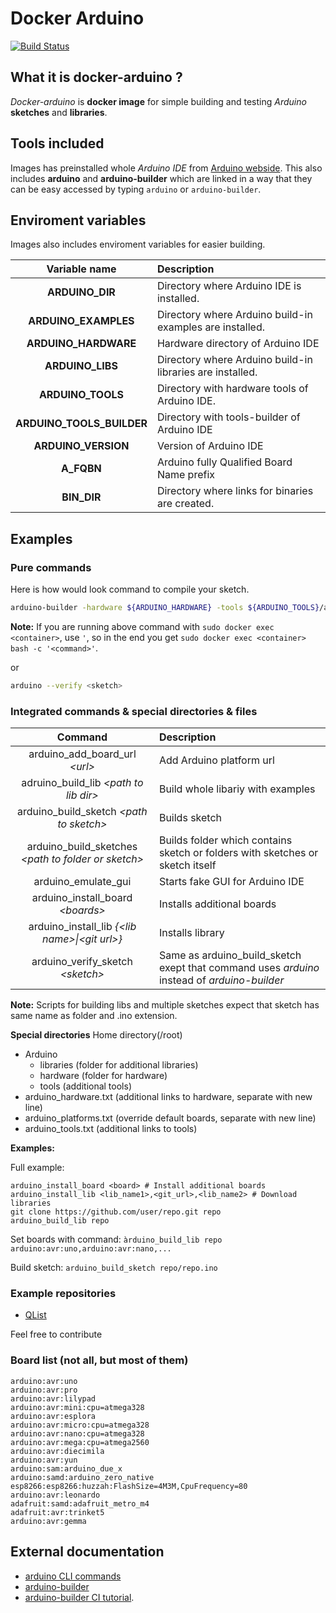 # Docker Arduino

[![Build Status](https://travis-ci.org/SloCompTech/docker-arduino.svg?branch=master)](https://travis-ci.org/SloCompTech/docker-arduino)

## What it is docker-arduino ?
_Docker-arduino_ is **docker image** for simple building and testing _Arduino_ **sketches** and **libraries**.

## Tools included
Images has preinstalled whole _Arduino IDE_ from [Arduino webside](https://www.arduino.cc/en/Main/Software). This also includes **arduino** and **arduino-builder** which are linked in a way that they can be easy accessed by typing `arduino` or `arduino-builder`.

## Enviroment variables
Images also includes enviroment variables for easier building.

|Variable name|Description|
|:-----------:|:----------|
|**ARDUINO_DIR**|Directory where Arduino IDE is installed.|
|**ARDUINO_EXAMPLES**|Directory where Arduino build-in examples are installed.|
|**ARDUINO_HARDWARE**|Hardware directory of Arduino IDE|
|**ARDUINO_LIBS**|Directory where Arduino build-in libraries are installed.|
|**ARDUINO_TOOLS**|Directory with hardware tools of Arduino IDE.|
|**ARDUINO_TOOLS_BUILDER**|Directory with tools-builder of Arduino IDE|
|**ARDUINO_VERSION**|Version of Arduino IDE|
|**A_FQBN**|Arduino fully Qualified Board Name prefix|
|**BIN_DIR**|Directory where links for binaries are created.|


## Examples

### Pure commands
Here is how would look command to compile your sketch.
```bash
arduino-builder -hardware ${ARDUINO_HARDWARE} -tools ${ARDUINO_TOOLS}/avr -tools ${ARDUINO_TOOLS_BUILDER} -libraries ${ARDUINO_LIBS} -libraries <your lib folder> -fqbn ${A_FQBN}:<arduino board name> <sketch>
```
**Note:** If you are running above command with `sudo docker exec <container>`, use `'`, so in the end you get `sudo docker exec <container> bash -c '<command>'`.

or
```bash
arduino --verify <sketch>
```

### Integrated commands & special directories & files
|**Command**|**Description**|
|:---------:|:--------------|
|arduino_add_board_url _\<url>_|Add Arduino platform url|
|adruino_build_lib _\<path to lib dir>_|Build whole libariy with examples|
|arduino_build_sketch _\<path to sketch>_|Builds sketch|
|arduino_build_sketches _\<path to folder or sketch>_|Builds folder which contains sketch or folders with sketches or sketch itself|
|arduino_emulate_gui|Starts fake GUI for Arduino IDE|
|arduino_install_board _\<boards>_|Installs additional boards|
|arduino_install_lib _{\<lib name>\|\<git url>}_|Installs library|
|arduino_verify_sketch _\<sketch>_| Same as arduino_build_sketch exept that command uses _arduino_ instead of _arduino-builder_|

**Note:** Scripts for building libs and multiple sketches expect that sketch has same name as folder and .ino extension.

**Special directories**
Home directory(/root)
- Arduino
    - libraries (folder for additional libraries)
    - hardware (folder for hardware)
    - tools (additional tools)
- arduino_hardware.txt (additional links to hardware, separate with new line)
- arduino_platforms.txt (override default boards, separate with new line)
- arduino_tools.txt (additional links to tools)

**Examples:**

Full example:
```
arduino_install_board <board> # Install additional boards
arduino_install_lib <lib_name1>,<git_url>,<lib_name2> # Download libraries
git clone https://github.com/user/repo.git repo
arduino_build_lib repo
```

Set boards with command:
`àrduino_build_lib repo arduino:avr:uno,arduino:avr:nano,...`

Build sketch:
`arduino_build_sketch repo/repo.ino`

### Example repositories
- [QList](https://github.com/SloCompTech/QList)

Feel free to contribute

### Board list (not all, but most of them)
```
arduino:avr:uno
arduino:avr:pro
arduino:avr:lilypad
arduino:avr:mini:cpu=atmega328
arduino:avr:esplora
arduino:avr:micro:cpu=atmega328
arduino:avr:nano:cpu=atmega328
arduino:avr:mega:cpu=atmega2560
arduino:avr:diecimila
arduino:avr:yun
arduino:sam:arduino_due_x
arduino:samd:arduino_zero_native
esp8266:esp8266:huzzah:FlashSize=4M3M,CpuFrequency=80
arduino:avr:leonardo
adafruit:samd:adafruit_metro_m4
adafruit:avr:trinket5
arduino:avr:gemma
```

## External documentation
- [arduino CLI commands](https://github.com/arduino/Arduino/blob/master/build/shared/manpage.adoc)
- [arduino-builder](https://github.com/arduino/arduino-builder)
- [arduino-builder CI tutorial](https://github.com/arduino/arduino-builder/wiki/Doing-continuous-integration-with-arduino-builder).
